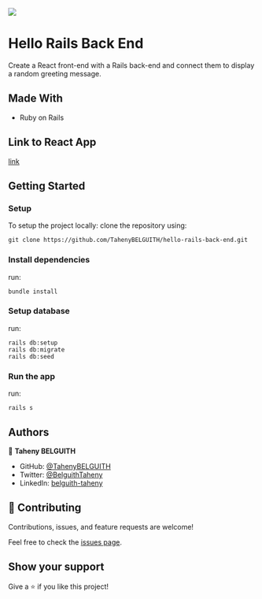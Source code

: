 ![](https://img.shields.io/badge/Microverse-blueviolet)

# Hello Rails Back End

 Create a React front-end with a Rails back-end and connect them to display a random greeting message.

## Made With

- Ruby on Rails

## Link to React App
[link]()

## Getting Started

### Setup

To setup the project locally: clone the repository using:

```
git clone https://github.com/TahenyBELGUITH/hello-rails-back-end.git
```

### Install dependencies
run:
```
bundle install
```

### Setup database
run:
```
rails db:setup
rails db:migrate
rails db:seed
```

### Run the app
run:
```
rails s
```

## Authors

👤 **Taheny BELGUITH**

- GitHub: [@TahenyBELGUITH](https://github.com/TahenyBELGUITH)
- Twitter: [@BelguithTaheny](https://twitter.com/BelguithTaheny)
- LinkedIn: [belguith-taheny](https://www.linkedin.com/in/belguith-taheny/)

## 🤝 Contributing

Contributions, issues, and feature requests are welcome!

Feel free to check the [issues page](../../issues/).

## Show your support

Give a ⭐️ if you like this project!
